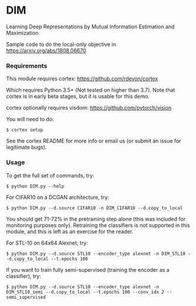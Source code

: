 # DIM
Learning Deep Representations by Mutual Information Estimation and Maximization

Sample code to do the local-only objective in https://arxiv.org/abs/1808.06670

### Requirements

This module requires cortex: https://github.com/rdevon/cortex

Which requires Python 3.5+ (Not tested on higher than 3.7). Note that cortex is in early beta stages, but it is usable for this demo. 

cortex optionally requires visdom: https://github.com/pytorch/vision

You will need to do:

    $ cortex setup

See the cortex README for more info or email us (or submit an issue for legitimate bugs).

### Usage

To get the full set of commands, try:

    $ python DIM.py --help

For CIFAR10 on a DCGAN architecture, try:

    $ python DIM.py --d.source CIFAR10 -n DIM_CIFAR10 --d.copy_to_local
    
You should get 71-72% in the pretraining step alone (this was included for monitoring purposes only). Retraining the classifiers is not supported in this module, and this is left as an exercise for the reader.
    
For STL-10 on 64x64 Alexnet, try:

    $ python DIM.py --d.source STL10 --encoder_type alexnet -n DIM_STL10 --d.copy_to_local --t.epochs 100
    
If you want to train fully semi-supervised (training the encoder as a classifier), try:

    $ python DIM.py --d.source STL10 --encoder_type alexnet -n DIM_STL10_semi --d.copy_to_local --t.epochs 100 --conv_idx 2 --semi_supervised
